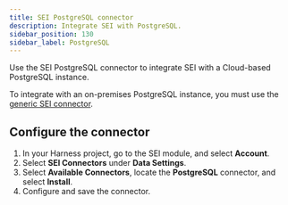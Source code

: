 ```yaml
---
title: SEI PostgreSQL connector
description: Integrate SEI with PostgreSQL.
sidebar_position: 130
sidebar_label: PostgreSQL
---
```


Use the SEI PostgreSQL connector to integrate SEI with a Cloud-based PostgreSQL instance.

To integrate with an on-premises PostgreSQL instance, you must use the [generic SEI connector](./sei-connector-generic.md).

## Configure the connector

1. In your Harness project, go to the SEI module, and select **Account**.
2. Select **SEI Connectors** under **Data Settings**.
3. Select **Available Connectors**, locate the **PostgreSQL** connector, and select **Install**.
4. Configure and save the connector.
